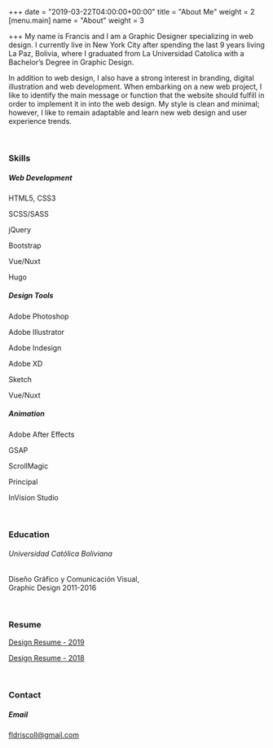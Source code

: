 +++
date = "2019-03-22T04:00:00+00:00"
title = "About Me"
weight = 2
[menu.main]
name = "About"
weight = 3

+++
My name is Francis and I am a Graphic Designer specializing in web design. I currently live in New York City after spending the last 9 years living La Paz, Bolivia, where I graduated from La Universidad Catolica with a Bachelor’s Degree in Graphic Design.

In addition to web design, I also have a strong interest in branding, digital illustration and web development. When embarking on a new web project, I like to identify the main message or function that the website should fulfill in order to implement it in into the web design. My style is clean and minimal; however, I like to remain adaptable and learn new web design and user experience trends.

<br>

<div class="row">
  <div class="col">
    <h3 class="mb-3">Skills</h3>
    <div class="row">
      <div class="col-12 col-sm-4">
        <h5 class="font-weight-bold mb-3">Web Development</h5>
        <p>HTML5, CSS3</p>
        <p>SCSS/SASS</p>
        <p>jQuery</p>
        <p>Bootstrap</p>
        <p>Vue/Nuxt</p>
        <p>Hugo</p>
      </div>
      <div class="col-12 col-sm-4">
        <h5 class="font-weight-bold mb-3">Design Tools</h5>
        <p>Adobe Photoshop</p>
        <p>Adobe Illustrator</p>
        <p>Adobe Indesign</p>
        <p>Adobe XD</p>
        <p>Sketch</p>
        <p>Vue/Nuxt</p>
      </div>
      <div class="col-12 col-sm-4">
        <h5 class="font-weight-bold mb-3">Animation</h5>
        <p>Adobe After Effects </p>
        <p>GSAP</p>
        <p>ScrollMagic</p>
        <p>Principal</p>
        <p>InVision Studio</p>
      </div>
    </div>
  </div>
</div>

<br>

<div class="row">
  <div class="col">
    <h3 class="mb-3">Education</h3>
    <h6 class="font-weight-bold">Universidad Católica Boliviana</h6>
    <p>Diseño Gráfico y Comunicación Visual,<br>Graphic Design 2011-2016</p>
  </div>
</div>

<br>

<div class="row">
  <div class="col">
    <h3 class="mb-3">Resume</h3>
    <p><a href="linked">Design Resume - 2019</a></p>
    <p><a href="linked">Design Resume - 2018</a></p>
  </div>
</div>

<br>

<div class="row">
  <div class="col">
    <h3 class="mb-3">Contact</h3>
    <div class="row">
      <div class="col-12 col-sm-4">
        <h5 class="font-weight-bold mb-3">Email</h5>
        <p><a href="http://localhost:1313/mailto:fldriscoll@gmail.com?Subject=Hello%2C%20is%20it%20me%20you%27re%20looking%20for%3F">fldriscoll@gmail.com</a></p>
      </div>
    </div>

  </div>
</div>

<br>